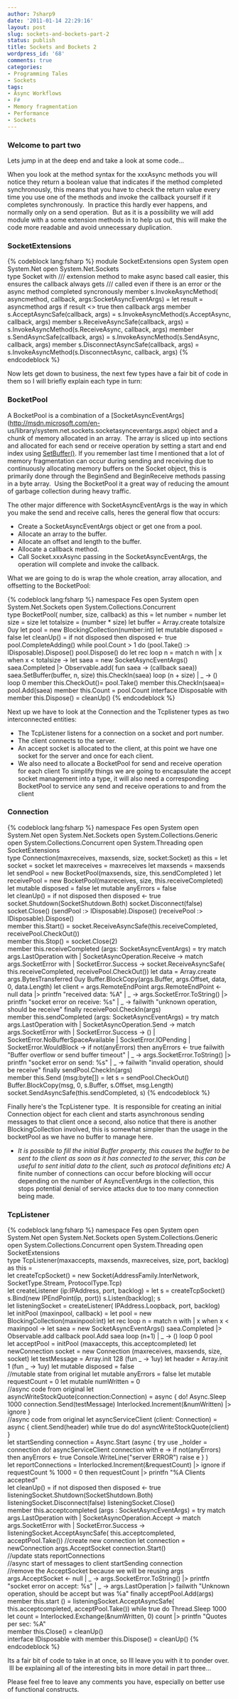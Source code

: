 ```yaml
---
author: 7sharp9
date: '2011-01-14 22:29:16'
layout: post
slug: sockets-and-bockets-part-2
status: publish
title: Sockets and Bockets 2
wordpress_id: '68'
comments: true
categories:
- Programming Tales
- Sockets
tags:
- Async Workflows
- F#
- Memory fragmentation
- Performance
- Sockets
---
```


### Welcome to part two

Lets jump in at the deep end and take a look at some code...

When you look at the method syntax for the xxxAsync methods you will notice
they return a boolean value that indicates if the method completed
synchronously, this means that you have to check the return value every time
you use one of the methods and invoke the callback yourself if it completes
synchronously.  In practice this hardly ever happens, and normally only on a
send operation.  But as it is a possibility we will add module with a some
extension methods in to help us out, this will make the code more readable and
avoid unnecessary duplication.<!-- more -->

### SocketExtensions

{% codeblock lang:fsharp %}
module SocketExtensions
  open System
  open System.Net
  open System.Net.Sockets  
  type Socket with
    /// extension method to make async based call easier, this ensures the callback always gets
    /// called even if there is an error or the async method completed syncronously
    member s.InvokeAsyncMethod( asyncmethod, callback, args:SocketAsyncEventArgs) =
      let result = asyncmethod args
      if result <> true then callback args
    member s.AcceptAsyncSafe(callback, args) = s.InvokeAsyncMethod(s.AcceptAsync, callback, args)
    member s.ReceiveAsyncSafe(callback, args) = s.InvokeAsyncMethod(s.ReceiveAsync, callback, args)
    member s.SendAsyncSafe(callback, args) = s.InvokeAsyncMethod(s.SendAsync, callback, args)
    member s.DisconnectAsyncSafe(callback, args) = s.InvokeAsyncMethod(s.DisconnectAsync, callback, args)
{% endcodeblock %}

Now lets get down to business, the next few types have a fair bit of code in
them so I will briefly explain each type in turn:

### BocketPool

A BocketPool is a combination of a
[SocketAsyncEventArgs](http://msdn.microsoft.com/en-
us/library/system.net.sockets.socketasynceventargs.aspx) object and a chunk of
memory allocated in an array.  The array is sliced up into sections and
allocated for each send or receive operation by setting a start and end index
using [SetBuffer()](http://msdn.microsoft.com/en-us/library/bb549836.aspx).
If you remember last time I mentioned that a lot of memory fragmentation can
occur during sending and receiving due to continuously allocating memory
buffers on the Socket object, this is primarily done through the BeginSend and
BeginReceive methods passing in a byte array.  Using the BocketPool it a great
way of reducing the amount of garbage collection during heavy traffic.

The other major difference with SocketAsyncEventArgs is the way in which you
make the send and receive calls, heres the general flow that occurs:

* Create a SocketAsyncEventArgs object or get one from a pool.
* Allocate an array to the buffer.
* Allocate an offset and length to the buffer.
* Allocate a callback method.
* Call Socket.xxxAsync passing in the SocketAsyncEventArgs, the operation will complete and invoke the callback.  

What we are going to do is wrap the whole creation, array allocation, and
offsetting to the BocketPool:

{% codeblock lang:fsharp %}
    namespace Fes
      open System
      open System.Net.Sockets
      open System.Collections.Concurrent  
      type BocketPool( number, size, callback) as this =
        let number = number
        let size = size
        let totalsize = (number * size)
        let buffer = Array.create totalsize 0uy
        let pool = new BlockingCollection<SocketAsyncEventArgs>(number:int)
        let mutable disposed = false
        let cleanUp() =
          if not disposed then
            disposed <- true
            pool.CompleteAdding()
            while pool.Count > 1 do
              (pool.Take() :> IDisposable).Dispose()
            pool.Dispose()
        do
          let rec loop n =
            match n with
            | x when x < totalsize ->
              let saea = new SocketAsyncEventArgs()
              saea.Completed |> Observable.add( fun saea -> (callback saea))
              saea.SetBuffer(buffer, n, size)
              this.CheckIn(saea)
              loop (n + size)
            | _ -> ()
          loop 0
        member this.CheckOut()=
          pool.Take()
        member this.CheckIn(saea)=
          pool.Add(saea)
        member this.Count =
          pool.Count
        interface IDisposable with
          member this.Dispose() = cleanUp()
{% endcodeblock %}

Next up we have to look at the Connection and the Tcplistener types as two
interconnected entities:

* The TcpListener listens for a connection on a socket and port number.
* The client connects to the server.
* An accept socket is allocated to the client, at this point we have one socket for the server and once for each client.
* We also need to allocate a BocketPool for send and receive operation for each client
To simplify things we are going to encapsulate the accept socket management
into a type, it will also need a corresponding BocketPool to service any send
and receive operations to and from the client

### Connection

{% codeblock lang:fsharp %}
    namespace Fes
      open System
      open System.Net
      open System.Net.Sockets
      open System.Collections.Generic
      open System.Collections.Concurrent
      open System.Threading
      open SocketExtensions  
      type Connection(maxreceives, maxsends, size, socket:Socket) as this =
        let socket = socket
        let maxreceives = maxreceives
        let maxsends = maxsends
        let sendPool = new BocketPool(maxsends, size, this.sendCompleted )
        let receivePool = new BocketPool(maxreceives, size, this.receiveCompleted)
        let mutable disposed = false
        let mutable anyErrors = false  
        let cleanUp() =
          if not disposed then
            disposed <- true
            socket.Shutdown(SocketShutdown.Both)
            socket.Disconnect(false)
            socket.Close()
            (sendPool :> IDisposable).Dispose()
            (receivePool :> IDisposable).Dispose()  
        member this.Start() =
          socket.ReceiveAsyncSafe(this.receiveCompleted, receivePool.CheckOut())  
        member this.Stop() =
          socket.Close(2)  
        member this.receiveCompleted (args: SocketAsyncEventArgs) =
          try
            match args.LastOperation with
            | SocketAsyncOperation.Receive ->
              match args.SocketError with
              | SocketError.Success ->
                socket.ReceiveAsyncSafe( this.receiveCompleted, receivePool.CheckOut())
                let data = Array.create args.BytesTransferred 0uy
                Buffer.BlockCopy(args.Buffer, args.Offset, data, 0, data.Length)
                let client = args.RemoteEndPoint
                args.RemoteEndPoint <- null
                data |> printfn "received data: %A"
              | _ -> args.SocketError.ToString() |> printfn "socket error on receive: %s"
            | _ -> failwith "unknown operation, should be receive"
          finally
            receivePool.CheckIn(args)  
        member this.sendCompleted (args: SocketAsyncEventArgs) =
          try
            match args.LastOperation with
            | SocketAsyncOperation.Send ->
              match args.SocketError with
              | SocketError.Success -> ()
              | SocketError.NoBufferSpaceAvailable
              | SocketError.IOPending
              | SocketError.WouldBlock ->
                if not(anyErrors) then
                  anyErrors <- true
                  failwith "Buffer overflow or send buffer timeout"
              | _ -> args.SocketError.ToString() |> printfn "socket error on send: %s"
            | _ -> failwith "invalid operation, should be receive"
          finally
            sendPool.CheckIn(args)  
        member this.Send (msg:byte[]) =
          let s = sendPool.CheckOut()
          Buffer.BlockCopy(msg, 0, s.Buffer, s.Offset, msg.Length)
          socket.SendAsyncSafe(this.sendCompleted, s)
{% endcodeblock %}

Finally here's the TcpListener type.  It is responsible for creating an
initial Connection object for each client and starts asynchronous sending
messages to that client once a second, also notice that there is another
BlockingCollection involved, this is somewhat simpler than the usage in the
bocketPool as we have no buffer to manage here.

* _It is possible to fill the initial Buffer property, this causes the buffer to be sent to the client as soon as it has connected to the server, this can be useful to sent initial data to the client, such as protocol definitions etc)_
A finite number of connections can occur before blocking will occur depending
on the number of AsyncEventArgs in the collection, this stops potential denial
of service attacks due to too many connection being made.

### TcpListener

{% codeblock lang:fsharp %}
    namespace Fes
      open System
      open System.Net
      open System.Net.Sockets
      open System.Collections.Generic
      open System.Collections.Concurrent
      open System.Threading
      open SocketExtensions  
      type TcpListener(maxaccepts, maxsends, maxreceives, size, port, backlog) as this =  
        let createTcpSocket() =
          new Socket(AddressFamily.InterNetwork, SocketType.Stream, ProtocolType.Tcp)  
        let createListener (ip:IPAddress, port, backlog) =
          let s = createTcpSocket()
          s.Bind(new IPEndPoint(ip, port))
          s.Listen(backlog); s  
        let listeningSocket = createListener( IPAddress.Loopback, port, backlog)  
        let initPool (maxinpool, callback) =
          let pool = new BlockingCollection<SocketAsyncEventArgs>(maxinpool:int)
          let rec loop n =
            match n with
            | x when x < maxinpool ->
              let saea = new SocketAsyncEventArgs()
              saea.Completed |> Observable.add callback
              pool.Add saea
              loop (n+1)
            | _ -> ()
          loop 0
          pool  
        let acceptPool = initPool (maxaccepts, this.acceptcompleted)
        let newConnection socket = new Connection (maxreceives, maxsends, size, socket)
        let testMessage = Array.init<byte> 128 (fun _ -> 1uy)
        let header = Array.init<byte> 1 (fun _ -> 1uy)
        let mutable disposed = false  
        //mutable state from original
        let mutable anyErrors = false
        let mutable requestCount = 0
        let mutable numWritten = 0  
        //async code from original
        let asyncWriteStockQuote(connection:Connection) = async {
          do! Async.Sleep 1000
          connection.Send(testMessage)
          Interlocked.Increment(&numWritten) |> ignore }  
        //async code from original
        let asyncServiceClient (client: Connection) = async {
          client.Send(header)
          while true do
            do! asyncWriteStockQuote(client) }  
        let startSending connection =
          Async.Start (async {
            try
              use _holder = connection
              do! asyncServiceClient connection
            with e ->
              if not(anyErrors) then
                anyErrors <- true
                Console.WriteLine("server ERROR")
              raise e
            } )  
        let reportConnections =
          Interlocked.Increment(&requestCount) |> ignore
          if requestCount % 1000 = 0 then
            requestCount |> printfn "%A Clients accepted"  
        let cleanUp() =
          if not disposed then
            disposed <- true
            listeningSocket.Shutdown(SocketShutdown.Both)
            listeningSocket.Disconnect(false)
            listeningSocket.Close()  
        member this.acceptcompleted (args : SocketAsyncEventArgs) =
          try
            match args.LastOperation with
            | SocketAsyncOperation.Accept ->
              match args.SocketError with
              | SocketError.Success ->
                listeningSocket.AcceptAsyncSafe( this.acceptcompleted, acceptPool.Take())
                //create new connection
                let connection = newConnection args.AcceptSocket
                connection.Start()  
                //update stats
                reportConnections   
                //async start of messages to client
                startSending connection  
                //remove the AcceptSocket because we will be reusing args
                args.AcceptSocket <- null
              | _ -> args.SocketError.ToString() |> printfn "socket error on accept: %s"
            | _ -> args.LastOperation |> failwith "Unknown operation, should be accept but was %a"
          finally
            acceptPool.Add(args)  
        member this.start () =
          listeningSocket.AcceptAsyncSafe( this.acceptcompleted, acceptPool.Take())
          while true do
          Thread.Sleep 1000
          let count = Interlocked.Exchange(&numWritten, 0)
          count |> printfn "Quotes per sec: %A"  
        member this.Close() =
          cleanUp()  
        interface IDisposable with
          member this.Dispose() = cleanUp()
{% endcodeblock %}

Its a fair bit of code to take in at once, so Ill leave you with it to ponder
over.  Ill be explaining all of the interesting bits in more detail in part
three...

Please feel free to leave any comments you have, especially on better use of
functional constructs.  